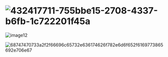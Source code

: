 # ![432417711-755bbe15-2708-4337-b6fb-1c722201f45a](https://github.com/user-attachments/assets/f9293154-523a-41be-a759-6b34d04539e7)


![image12](https://github.com/user-attachments/assets/dc3ea8a5-3a8c-4553-b870-9fd946f5962e)


![68747470733a2f2f66696c65732e636174626f782e6d6f652f6169773865692e706e67](https://github.com/user-attachments/assets/c9ef4534-18d3-41ab-9173-694cf9815ee8)
